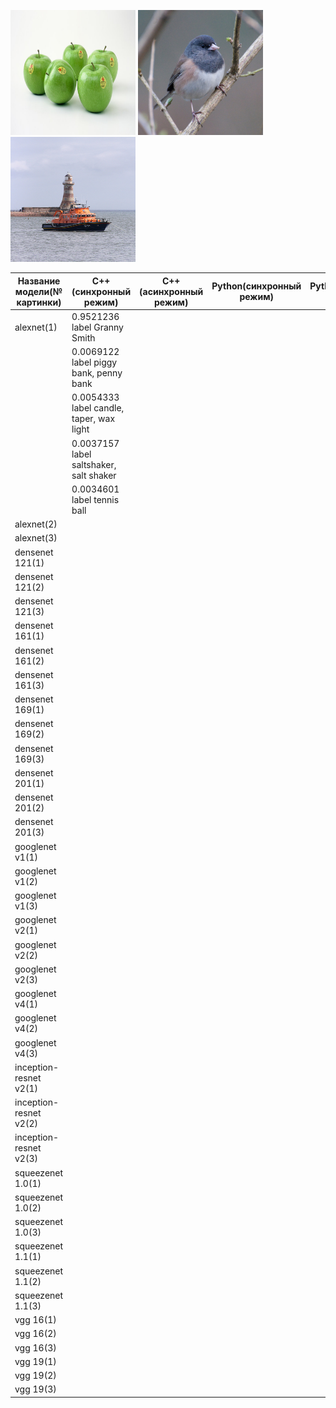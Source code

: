 ﻿﻿<img src="ILSVRC2012_val_00000023.JPEG" height="200" width="200"> <img src="ILSVRC2012_val_00000247.JPEG" height="200" width="200"> <img src="ILSVRC2012_val_00018592.JPEG" height="200" width="200"> 

   Название модели(№ картинки)   |   C++(синхронный режим)   |  C++(асинхронный режим)   |   Python(синхронный режим)   |  Python(асинхронный режим)       
---------------------------------|---------------------------|---------------------------|------------------------------|----------------------------
  alexnet(1)|0.9521236 label Granny Smith                    |         |         |
            |0.0069122 label piggy bank, penny bank  
            | 0.0054333 label candle, taper, wax light  
            |0.0037157 label saltshaker, salt shaker  
            | 0.0034601 label tennis ball                     
  alexnet(2)|         |         |         |
  alexnet(3)|         |         |         |
  densenet 121(1)|         |         |         |
  densenet 121(2)|         |         |         |
  densenet 121(3)|         |         |         |
  densenet 161(1)|         |         |         |
  densenet 161(2)|         |         |         |
  densenet 161(3)|         |         |         |
  densenet 169(1)|         |         |         |
  densenet 169(2)|         |         |         |
  densenet 169(3)|         |         |         |
  densenet 201(1)|         |         |         |
  densenet 201(2)|         |         |         |
  densenet 201(3)|         |         |         |
  googlenet v1(1)|         |         |         |
  googlenet v1(2)|         |         |         |
  googlenet v1(3)|         |         |         |
  googlenet v2(1)|         |         |         |
  googlenet v2(2)|         |         |         |
  googlenet v2(3)|         |         |         |
  googlenet v4(1)|         |         |         |
  googlenet v4(2)|         |         |         |
  googlenet v4(3)|         |         |         |
  inception-resnet v2(1)|         |         |         |
  inception-resnet v2(2)|         |         |         |
  inception-resnet v2(3)|         |         |         |
  squeezenet 1.0(1)|         |         |         |
  squeezenet 1.0(2)|         |         |         |
  squeezenet 1.0(3)|         |         |         |
  squeezenet 1.1(1)|         |         |         |
  squeezenet 1.1(2)|         |         |         |
  squeezenet 1.1(3)|         |         |         |
  vgg 16(1)|         |         |         |
  vgg 16(2)|         |         |         |
  vgg 16(3)|         |         |         |
  vgg 19(1)|         |         |         |
  vgg 19(2)|         |         |         |
  vgg 19(3)|         |         |         |








